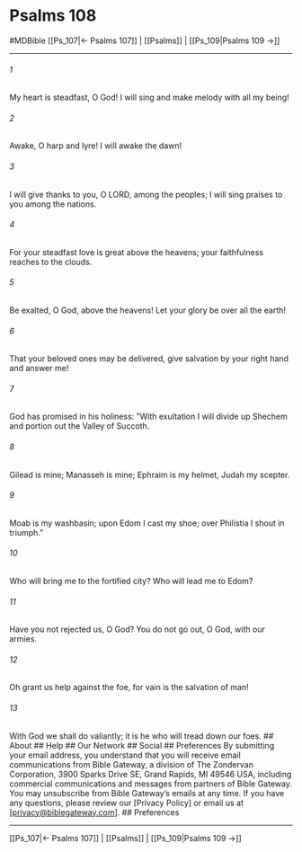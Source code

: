 # Psalms 108
#MDBible
[[Ps_107|← Psalms 107]] | [[Psalms]] | [[Ps_109|Psalms 109 →]]

***


###### 1 
My heart is steadfast, O God! I will sing and make melody with all my being! 

###### 2 
Awake, O harp and lyre! I will awake the dawn! 

###### 3 
I will give thanks to you, O LORD, among the peoples; I will sing praises to you among the nations. 

###### 4 
For your steadfast love is great above the heavens; your faithfulness reaches to the clouds. 

###### 5 
Be exalted, O God, above the heavens! Let your glory be over all the earth! 

###### 6 
That your beloved ones may be delivered, give salvation by your right hand and answer me! 

###### 7 
God has promised in his holiness: "With exultation I will divide up Shechem and portion out the Valley of Succoth. 

###### 8 
Gilead is mine; Manasseh is mine; Ephraim is my helmet, Judah my scepter. 

###### 9 
Moab is my washbasin; upon Edom I cast my shoe; over Philistia I shout in triumph." 

###### 10 
Who will bring me to the fortified city? Who will lead me to Edom? 

###### 11 
Have you not rejected us, O God? You do not go out, O God, with our armies. 

###### 12 
Oh grant us help against the foe, for vain is the salvation of man! 

###### 13 
With God we shall do valiantly; it is he who will tread down our foes. ## About ## Help ## Our Network ## Social ## Preferences By submitting your email address, you understand that you will receive email communications from Bible Gateway, a division of The Zondervan Corporation, 3900 Sparks Drive SE, Grand Rapids, MI 49546 USA, including commercial communications and messages from partners of Bible Gateway. You may unsubscribe from Bible Gateway&rsquo;s emails at any time. If you have any questions, please review our [Privacy Policy] or email us at [privacy@biblegateway.com]. ## Preferences

***

[[Ps_107|← Psalms 107]] | [[Psalms]] | [[Ps_109|Psalms 109 →]]
